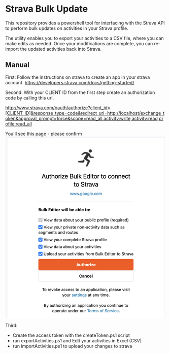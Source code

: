 # Strava Bulk Update
 
This repository provides a powershell tool for interfacing with the Strava API to perform bulk updates on activities in your Strava profile.

The utility enables you to export your activities to a CSV file, where you can make edits as needed. Once your modifications are complete, you can re-import the updated activities back into Strava.

 ## Manual

First: 
Follow the instructions on strava to create an app in your strava account.
https://developers.strava.com/docs/getting-started/

Second:
With your CLIENT ID from the first step create an authorization code by calling this url.

http://www.strava.com/oauth/authorize?client_id=[CLIENT_ID]&response_type=code&redirect_uri=http://localhost/exchange_token&approval_prompt=force&scope=read_all,activity:write,activity:read,profile:read_all

You'll see this page - please confirm
![Alt text](ressources/image.png "a title")


Third:
- Create the access token with the createToken.ps1 script
- run exportActivities.ps1 and Edit your activities in Excel (CSV)
- run importActivities.ps1 to upload your changes to strava



